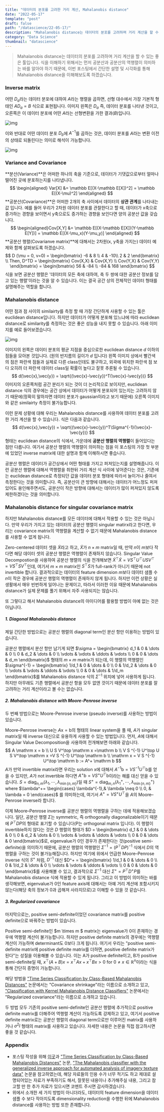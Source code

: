 ```yaml
---
title: "데이터의 분포를 고려한 거리 계산, Mahalanobis distance"
date: "2022-05-17"
template: "post"
draft: false
path: "/datascience/22-05-17/"
description: "Mahalanobis distance는 데이터의 분포를 고려하며 거리 계산을 할 수 있는 좋은 툴입니다. 식을 이해하기 위해서는 먼저 공분산과 공분산의 역행렬 term이 의미하는 바를 알아야 하기 때문에, 이번 포스팅에서 간단한 설명 및 시각화를 통해 mahalanobis distance을 이해해보도록 하겠습니다."
category: "Data Science"
thumbnail: "datascience"
---
```


> Mahalanobis distance는 데이터의 분포를 고려하며 거리 계산을 할 수 있는 좋은 툴입니다. 식을 이해하기 위해서는 먼저 공분산과 공분산의 역행렬이 의미하는 바를 알아야 하기 때문에, 이번 포스팅에서 간단한 설명 및 시각화를 통해 Mahalanobis distance을 이해해보도록 하겠습니다. 

### Inverse matrix

어떤 $D_a$라는 데이터 분포에 대하여 $A$라는 행렬을 곱하면, 선형 대수에서 가장 기본적 형태인 $AD_a = B$ 식으로 표현됩니다. 이미지 왼쪽은 $D_a$ 즉, 데이터 분포를 나타낸 것이고, 오른쪽은 이 데이터 분포에 어떤 $A$라는 선형변환을 가한 결과($B$)입니다.

![img](../img/21-01-23-1.jpg)

이와 반대로 어떤 데이터 분포 $D_b$에 $A^{-1}$를 곱하는 것은, 데이터 분포를 $A$라는 변환 이전의 상태로 되돌린다는 의미로 해석이 가능합니다.

![img](../img/21-01-23-2.jpg)

### Variance and Covariance 

**분산(Variance)**은 어떠한 하나의 축을 기준으로, 데이터가 기댓값으로부터 얼마나 떨어진 곳에 분포하는지를 나타냅니다.
$$
\begin{aligned}
Var[X] 
&= \mathbb E[(X-\mathbb E[X])^2] = \mathbb E[(X-\mu)^2]
\end{aligned}
$$
**공분산(Covariance)**은 어떠한 2개의 축 사이에서 데이터의 **상관 관계**를 나타내는 값 입니다. 예를 들어 우리가 2차원 데이터 분포를 관찰한다고 할 때, 데이터가 x축으로 증가하는 경향을 보이면서 y축으로도 증가하는 경향을 보인다면 양의 공분산 값을 갖습니다.
$$
\begin{aligned}Cov[X,Y] &= \mathbb E[(X-\mathbb E[X])(Y-\mathbb E[Y])] = \mathbb E[(X-\mu_x)(Y-\mu_y)] \end{aligned}
$$
**공분산 행렬(Covarianve matrix)**에 대해서는 2차원(x, y축을 가지는) 데이터 예제와 함께 살펴보도록 하겠습니다.
$$
D (\mu = 0, v=0) = \begin{bmatrix}
-6 & 8 \\
4 & -10\\
2 & 2
\end{bmatrix} \\
Then, D^TD = \begin{bmatrix}
Cov(X,X) & Cov(X,Y) \\
Cov(Y,X) & Cov(Y,Y)
\end{bmatrix}
= \begin{bmatrix}
56 & -84 \\
-84 & 168
\end{bmatrix}
$$
식을 보면 공분산 행렬은 '데이터의 모든 축에 대하여, 축 두 쌍에 대한 공분산 정보를 담고 있는 행렬'이라는 것을 알 수 있습니다. 이는 결국 공간 상의 전체적인 데이터 형태를 설명해주는 역할을 합니다.

### Mahalanobis distance

어떤 점과 점 사이의 similairty를 측정 할 때 가장 간단하게 사용할 수 있는 툴은 euclidean distance입니다. 하지만 데이터가 어떻게 분포해 있느냐에 따라 euclidean distance로 similarity를 측정하는 것은 좋은 성능을 내지 못할 수 있습니다. 아래 이미지를 예로 들어보겠습니다.

![img](../img/21-01-23-3.png)

이미지의 왼쪽은 데이터 분포의 평균 지점을 중심으로한 euclidean distance $d$ 이하의 점들을 모아본 것입니다. (원의 반지름의 길이가 $d$ 입니다) 왼쪽 이미지 상에서 빨간색의 점은 파란색 점들과 실제로 다른 class인데도 불구하고, 외곽에 위치한 파란색 점 보다 오히려 더 파란색 데이터 class일 확률이 높다고 잘못 추론될 수 있습니다.
$$
d(\vec{x},\vec{y}) = \sqrt{(\vec{x}-\vec{y})^T(\vec{x}-\vec{y})}
$$
이미지의 오른쪽처럼 공간 분리가 되는 것이 더 논리적으로 보이지만, euclidean distance 식의 경우에는 공간 상에서 데이터가 어떻게 분포되어 있는지는 고려하지 않기 때문에(정확히 말하자면 데이터 분포가 gaussian이라고 보기 때문에) 오른쪽 이미지와 같은 similairty 측정이 불가능합니다. 

이런 문제 상황에 대해 우리는 Mahalanobis distance를 사용하여 데이터 분포를 고려한 거리 계산을 할 수 있습니다. 식은 다음과 같습니다.
$$
d(\vec{x},\vec{y}) = \sqrt{(\vec{x}-\vec{y})^T\Sigma^{-1}(\vec{x}-\vec{y})}
$$
형태는 euclidean distance의 식에서, 가운데에 **공분산 행렬의 역행렬**이 들어있다는 점만 다릅니다. 여기서 공분산 행렬의 역행렬이 의미하는 점을 이 포스팅의 가장 첫 부분에 있었던 inverse matrix에 대한 설명과 함께 이해하시면 좋습니다.

공분산 행렬은 데이터가 공간상에서 어떤 형태를 가지고 퍼져있는지를 설명해줍니다. 이런 공분산 행렬에 대해서 역행렬을 취한뒤 거리 계산 식 사이에 넣어준다는 것은, 기존에는 euclidean distance로 측정되던 값을 데이터 분포 형태에 따라서 늘이거나 줄여서 측정한다는 것을 의미합니다. 즉, 공분산이 큰 방향에 대해서는 데이터가 어느정도 퍼져있어도 용인해주면서도, 공분산이 작은 방향에 대해서는 데이터가 많이 퍼져있지 않도록 제한하겠다는 것을 의미합니다.

### Mahalanobis distance for singular covariance matrix

하지만 Mahalanobis distance를 모든 데이터에 대해서 적용할 수 있는 것은 아닙니다. 만약 우리가 가지고 있는 데이터의 공분산 행렬이 singular matirx라고 한다면, 우리는 covariance matrix의 역행렬을 계산할 수 없기 때문에 Mahalanobis distance를 사용할 수 없게 됩니다.

Zero-centered 데이터 셋을 $\tilde X$라고 하고, $\tilde X$가 $n \times m$ matrix일 때, 만약 $n$이 $m$보다 작다면 해당 데이터 셋의 공분산 행렬은 역행렬이 존재하지 않습니다. Singular Value Decompostion을 사용하여 공분산 행렬의 식을 전개해보면 $\tilde X^\top \tilde X = VS^\top U^\top U S V^\top = V S^\top S V^\top$인데, 여기서 $m \times m$ matrix인 $S^\top S$가 full-rank가 아니기 때문에 not invertible 합니다. 결과적으로는 데이터의 feature dimension $m$보다 데이터 샘플 수 $n$이 작은 경우에 공분산 행렬의 역행렬이 존재하지 않게 됩니다. 하지만 이런 상황은 실생활에서 매우 빈번하게 일어나는 문제이고, 따라서 이러한 이유 때문에 Mahalanobis distance가 실제 문제를 풀기 위해서 자주 사용되지는 않습니다. 

또 그렇다고 해서 Mahalanobis distance의 아이디어를 활용할 방법이 아예 없는 것은 아닙니다. 

##### 1. Diagonal Mahalanobis distance

제일 간단한 방법으로는 공분산 행렬의 diagonal term인 분산 항만 이용하는 방법이 있습니다. 

공분산 행렬에서 분산 항만 남기게 되면 $\sigma = \begin{bmatrix}
    d_1 & 0 & \dots  & 0 \\
    0 & d_2  & \dots  & 0 \\
    \vdots & \vdots  & \ddots & \vdots \\
    0 & 0  & \dots  & d_m
\end{bmatrix}$ 형태의 $m \times m$ matrix가 되는데, 이 행렬의 역행렬인 $\sigma^{-1} = \begin{bmatrix}
    1/d_1 & 0 & \dots  & 0 \\
    0 & 1/d_2  & \dots  & 0 \\
    \vdots & \vdots  & \ddots & \vdots \\
    0 & 0  & \dots  & 1/d_m
\end{bmatrix}$를 Mahalanobis distance 식의 $\Sigma^{-1}$ 위치에 넣어 사용하게 됩니다. 하지만 아무래도 기존 행렬에서 공분산 항을 모두 없앤 것이기 때문에 데이터 분포를 잘 고려하는 거리 계산이라고 볼 수는 없습니다.

##### 2. Mahalanobis distance with Moore-Penrose inverse

두 번째 방법으로는 Moore-Penrose inverse (pseudo inverse)를 사용하는 방법이 있습니다. 

Moore–Penrose inverse는 $A\mathrm  x =\mathrm b$의 형태의 linear system을 풀 때, $A$가 singular matrix일 때 inverse 대신으로 유용하게 사용할 수 있는 방법입니다. 먼저, $A$에 대해서 Singular Value Decomposition을 사용하여 전개해보면 아래와 같습니다.
$$
A \mathrm x = b \\
U S V^\top \mathrm  x =\mathrm b \\
V S ^{-1} U^\top U S V^\top \mathrm  x =V S ^{-1} U^\top \mathrm b \\
\mathrm x = V S ^{-1} U^\top \mathrm b := A^+ \mathrm  b
$$
$A$가 만약 invertible matrix라면 우리는 solution $\mathrm x$에 대해서 $A^{-1}\mathrm b = V S ^{-1} U^\top \mathrm b$를 얻을 수 있지만, $A$가 not invertible 하다면 $A^+\mathrm b = V S ^+ U^\top \mathrm b$이라는 해를 대신 얻을 수 있습니다. $S = \text{diag}_{n,m}(\lambda_1, \cdots, \lambda_{\min\{ n, m \}})$일 때 $S^+ = \text{diag}_{m,n}(\lambda_1^+, \cdots, \lambda^+_{\min\{ n, m \}})$ where $\lambda^+= 
\begin{cases}
    \lambda^{-1},& \lambda \neq 0 \\
    0,              & \lambda = 0
\end{cases}$ 를 의미하는데, 여기서 $A^+ = VS^+U^\top$을 $A$의 Moore–Penrose inverse라 합니다. 

이제 Moore–Penrose inverse를 공분산 행렬의 역행렬을 구하는 데에 적용해보겠습니다. 일단, 공분산 행렬 $\Sigma$는 symmetric, 즉 orthogonally diagonalizable이기 때문에 $P^\top D P$의 형태로 표기할 수 있습니다(P는 orthogonal matrix 입니다). 이 행렬이 invertible하지 않다는 것은 $D$ 행렬의 형태가 $D = \begin{bmatrix}
    d_1 & 0 & \dots  & 0 \\
    0 & d_2  & \dots  & 0 \\
    \vdots & \vdots  & \ddots & \vdots \\
    0 & 0  & \dots  & 0
\end{bmatrix}$로, eigenvalue가 0인 경우가 존재한다는 것(positive semi-definite)을 의미하기 때문에, 공분산 행렬의 역행렬인 $\Sigma ^{-1} = (P ^\top D P)^{-1}$ 식에서 $D$의 역행렬을 구하는 것이 불가능해집니다. 하지만 여기에 위에서 언급한 Moore–Penrose inverse 식의 $S^+$ 처럼, $D^{-1}$ 대신 $D^+ = \begin{bmatrix}
    1/d_1 & 0 & \dots  & 0 \\
    0 & 1/d_2  & \dots  & 0 \\
    \vdots & \vdots  & \ddots & \vdots \\
    0 & 0  & \dots  & 0
\end{bmatrix}$를 사용해볼 수 있고, 결과적으로 $\Sigma ^{-1}$ 대신 $\Sigma ^+ = P ^\top D^+ P$를 Mahalanobis distance 식에 적용할 수 있게 됩니다. 그리고 이 방법이 의미하는 바를 생각해보면, eigenvalue가 0인 feature axis에 대해서는 아예 거리 계산에 포함시키지 않는다(해당 축의 정보가 0과 곱해져 사라지므로)고 이해할 수 있을 것 같습니다. 

##### 3. Regularized covariance

마지막으로는, positive semi-definite이었던 covariance matrix를 positive definite으로 바꿔주는 방법이 있습니다.

Positive semi-definite인 $m \times m $ matrix는 eigenvalue가 0이 존재하는 경우에 역행렬 계산이 불가능합니다. 하지만 positive definite matrix의 경우에는 역행렬 계산이 가능하며 determinant도 0보다 크게 됩니다. 여기서 우리는 "positive semi-definite matrix에 positive definite matrix를 더하면, positive definite matrix가 된다"는 성질을 이용해볼 수 있습니다. 이는 A가 positive definite이고, B가 positive semi-definite일 때, $x^\top(A+B)x = x^\top Ax + x^\top B x > 0$ for $0 \neq x \in \mathbb R^n$이라는 식을 통해 간단히 증명이 가능합니다. 

해당 방법을 ["Time Series Classification by Class-Based Mahalanobis Distances"](https://www.researchgate.net/publication/229024971_Time_Series_Classification_by_Class-Based_Mahalanobis_Distances) 논문에서는 "Covariance shrinkage"라는 이름으로 소개하고 있고, ["Classification with Kernel Mahalanobis Distance Classifiers"](http://pnp.mathematik.uni-stuttgart.de/ians/haasdonk/publications/HP08b.pdf) 논문에서는 "Regularized covariance"라는 이름으로 소개하고 있습니다.

두 방법 모두 기존의 positive semi-definite인 공분산 행렬에 추가적으로 positive definite matrix를 더해주어 역행렬 계산이 가능하도록 강제하고 있고, 여기서 positive definite matrix로는 공분산 행렬의 diagonal term으로만 이루어진 matrix를 사용하거나 $\sigma^2 I$ 형태의 matrix를 사용하고 있습니다. 자세한 내용은 논문을 직접 참고하시면 좋을 것 같습니다. 

### Appendix

- 포스팅 작성을 위해 [이곳](https://www.researchgate.net/post/Is_there_any_advantage_of_taking_pseudoinverse_of_a_covariance_matrix/5458b382d4c11854448b4603/citation/download)과 ["Time Series Classification by Class-Based Mahalanobis Distances"](https://www.researchgate.net/publication/229024971_Time_Series_Classification_by_Class-Based_Mahalanobis_Distances) 논문, ["The Mahalanobis classifier with the generalized inverse approach for automated analysis of imagery texture data"](https://www.sciencedirect.com/science/article/pii/0146664X79900522) 논문을 참고하였는데, 해당 자료들의 인용 수가 너무 적기도 하고 제대로 설명되어있는 자료가 부족하기도 해서, 잘못된 내용이나 추가해주실 내용, 그리고 참고할 만 한 추가 자료가 있으시면 코멘트 주시면 감사하겠습니다.
- 위에서 소개한 세 가지 방법이 아니더라도, 데이터의 feature dimension을 데이터 샘플 수 보다 작아지도록 dimensionality reduction을 수행한 뒤에 Mahalanobis distance를 사용하는 방법 또한 존재합니다.
